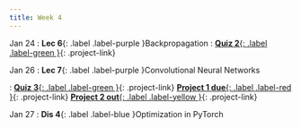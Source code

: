 ```yaml
---
title: Week 4
---
```


Jan 24
: **Lec 6**{: .label .label-purple }Backpropagation
: [**Quiz 2**{: .label .label-green }](https://www.gradescope.com/courses/480760){: .project-link}

Jan 26
: **Lec 7**{: .label .label-purple }Convolutional Neural Networks
  <!-- : [Solution](#) -->
: [**Quiz 3**{: .label .label-green }](https://www.gradescope.com/courses/480760){: .project-link} [**Project 1 due**{: .label .label-red }](/projects/project1/){: .project-link} [**Project 2 out**{: .label .label-yellow }](/projects/#project-2){: .project-link}

Jan 27
: **Dis 4**{: .label .label-blue }Optimization in PyTorch

